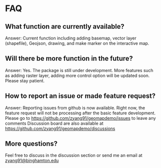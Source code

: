 # FAQ

## What function are currently available?
Answer: Current function including adding basemap, vector layer (shapefile), Geojson, drawing, and make marker on the interactive map.

## Will there be more function in the future?
Answer: Yes. The package is still under development. More features such as adding raster layer, adding more control option will be updated soon. Please stay patient.

## How to report an issue or made feature request?
Answer: Reporting issues from github is now available. Right now, the feature request will not be processing after the basic feature development.
Please go to https://github.com/zyang91/geomapdemo/issues to leave any comments 
Discussion board are also available at https://github.com/zyang91/geomapdemo/discussions

## More questions?
Feel free to discuss in the discussion section or send me an email at zyang91@binghamton.edu
